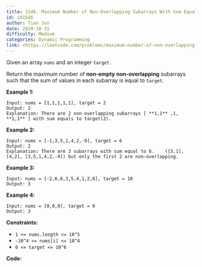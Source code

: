 ```yaml
---
title: 1546. Maximum Number of Non-Overlapping Subarrays With Sum Equals Target
id: id1546
author: Tian Jun
date: 2020-10-31
difficulty: Medium
categories: Dynamic Programming
link: <https://leetcode.com/problems/maximum-number-of-non-overlapping-subarrays-with-sum-equals-target/description/>
---
```


Given an array `nums` and an integer `target`.

Return the maximum number of **non-empty**   **non-overlapping** subarrays
such that the sum of values in each subarray is equal to `target`.



**Example 1:**
            
	Input: nums = [1,1,1,1,1], target = 2    
	Output: 2    
	Explanation: There are 2 non-overlapping subarrays [ **1,1** ,1, **1,1** ] with sum equals to target(2).    

**Example 2:**
            
	Input: nums = [-1,3,5,1,4,2,-9], target = 6    
	Output: 2    
	Explanation: There are 3 subarrays with sum equal to 6.    ([5,1], [4,2], [3,5,1,4,2,-9]) but only the first 2 are non-overlapping.

**Example 3:**
            
	Input: nums = [-2,6,6,3,5,4,1,2,8], target = 10    
	Output: 3    

**Example 4:**
            
	Input: nums = [0,0,0], target = 0    
	Output: 3    



**Constraints:**

  * `1 <= nums.length <= 10^5`
  * `-10^4 <= nums[i] <= 10^4`
  * `0 <= target <= 10^6`


**Code:**
